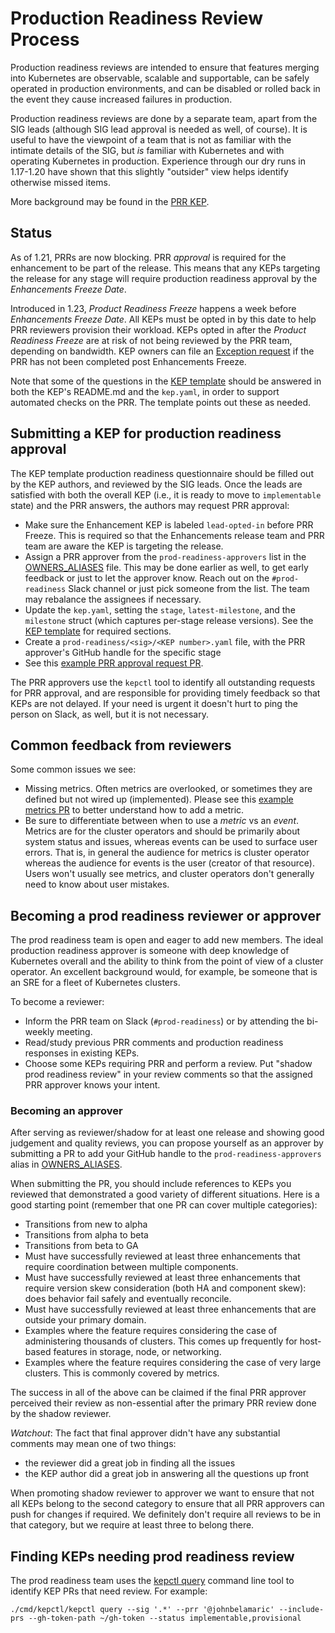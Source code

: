 # Production Readiness Review Process

Production readiness reviews are intended to ensure that features merging into
Kubernetes are observable, scalable and supportable, can be safely operated in
production environments, and can be disabled or rolled back in the event they
cause increased failures in production.

Production readiness reviews are done by a separate team, apart from the SIG
leads (although SIG lead approval is needed as well, of course). It is useful to
have the viewpoint of a team that is not as familiar with the intimate details
of the SIG, but *is* familiar with Kubernetes and with operating Kubernetes in
production. Experience through our dry runs in 1.17-1.20 have shown that
this slightly "outsider" view helps identify otherwise missed items.

More background may be found in the [PRR KEP].

## Status

As of 1.21, PRRs are now blocking. PRR _approval_ is required for the enhancement
to be part of the release. This means that any KEPs targeting the release for any
stage will require production readiness approval by the *Enhancements Freeze Date*.

Introduced in 1.23, *Product Readiness Freeze* happens a week before *Enhancements 
Freeze Date*. All KEPs must be opted in by this date to help PRR reviewers provision 
their workload. KEPs opted in after the *Product Readiness Freeze* are at risk of not 
being reviewed by the PRR team, depending on bandwidth. KEP owners can file an 
[Exception request](https://github.com/kubernetes/sig-release/blob/master/releases/EXCEPTIONS.md) if the PRR has not been completed post Enhancements Freeze.

Note that some of the questions in the [KEP template] should be answered in both
the KEP's README.md and the `kep.yaml`, in order to support automated checks on
the PRR. The template points out these as needed.

## Submitting a KEP for production readiness approval

The KEP template production readiness questionnaire should be filled out by the
KEP authors, and reviewed by the SIG leads. Once the leads are satisfied with
both the overall KEP (i.e., it is ready to move to `implementable` state) and
the PRR answers, the authors may request PRR approval:

* Make sure the Enhancement KEP is labeled `lead-opted-in` before PRR Freeze. This is required so that the Enhancements 
  release team and PRR team are aware the KEP is targeting the release.
* Assign a PRR approver from the `prod-readiness-approvers` list in the
  [OWNERS_ALIASES] file. This may be done earlier as well, to get early feedback
  or just to let the approver know. Reach out on the `#prod-readiness` Slack
  channel or just pick someone from the list. The team may rebalance the
  assignees if necessary.
* Update the `kep.yaml`, setting the `stage`, `latest-milestone`, and the
  `milestone` struct (which captures per-stage release versions). See the 
  [KEP template](https://github.com/kubernetes/enhancements/tree/master/keps/NNNN-kep-template)
  for required sections.
* Create a `prod-readiness/<sig>/<KEP number>.yaml` file, with the PRR
  approver's GitHub handle for the specific stage
* See this [example PRR approval request PR].

The PRR approvers use the `kepctl` tool to identify
all outstanding requests for PRR approval, and are responsible for providing
timely feedback so that KEPs are not delayed. If your need is urgent it doesn't
hurt to ping the person on Slack, as well, but it is not necessary.

## Common feedback from reviewers

Some common issues we see:
* Missing metrics. Often metrics are overlooked, or sometimes they are defined
  but not wired up (implemented). Please see this [example metrics PR] to better
  understand how to add a metric.
* Be sure to differentiate between when to use a *metric* vs an *event*. Metrics
  are for the cluster operators and should be primarily about system status and issues,
  whereas events can be used to surface user errors. That is, in general the audience
  for metrics is cluster operator whereas the audience for events is the user (creator
  of that resource). Users won't usually see metrics, and cluster operators
  don't generally need to know about user mistakes.

## Becoming a prod readiness reviewer or approver

The prod readiness team is open and eager to add new members. The ideal
production readiness approver is someone with deep knowledge of Kubernetes overall
and the ability to think from the point of view of a cluster operator. An
excellent background would, for example, be someone that is an SRE for a fleet
of Kubernetes clusters.

To become a reviewer:
 * Inform the PRR team on Slack (`#prod-readiness`) or by attending the
   bi-weekly meeting.
 * Read/study previous PRR comments and production readiness responses in existing KEPs.
 * Choose some KEPs requiring PRR and perform a review. Put "shadow prod readiness review"
   in your review comments so that the assigned PRR approver knows your intent.

### Becoming an approver

After serving as reviewer/shadow for at least one release and showing good judgement and quality reviews,
you can propose yourself as an approver by submitting a PR to add your GitHub
handle to the `prod-readiness-approvers` alias in [OWNERS_ALIASES].

When submitting the PR, you should include references to KEPs you reviewed that demonstrated a good variety
of different situations.
Here is a good starting point (remember that one PR can cover multiple categories):

* Transitions from new to alpha
* Transitions from alpha to beta
* Transitions from beta to GA
* Must have successfully reviewed at least three enhancements that require coordination between multiple components.
* Must have successfully reviewed at least three enhancements that require version skew consideration (both HA and component skew):
  does behavior fail safely and eventually reconcile.
* Must have successfully reviewed at least three enhancements that are outside your primary domain.
* Examples where the feature requires considering the case of administering thousands of clusters.
  This comes up frequently for host-based features in storage, node, or networking.
* Examples where the feature requires considering the case of very large clusters.  This is commonly covered by metrics.

The success in all of the above can be claimed if the final PRR approver perceived their review
as non-essential after the primary PRR review done by the shadow reviewer.

*Watchout*: The fact that final approver didn't have any substantial comments may mean one of two things:

* the reviewer did a great job in finding all the issues
* the KEP author did a great job in answering all the questions up front

When promoting shadow reviewer to approver we want to ensure that not all KEPs belong to the second
category to ensure that all PRR approvers can push for changes if required. We definitely don't
require all reviews to be in that category, but we require at least three to belong there.

## Finding KEPs needing prod readiness review

The prod readiness team uses the [kepctl query] command line tool to identify KEP PRs
that need review. For example:

`./cmd/kepctl/kepctl query --sig '.*' --prr '@johnbelamaric' --include-prs
--gh-token-path ~/gh-token --status implementable,provisional`

[PRR KEP]: https://git.k8s.io/enhancements/keps/sig-architecture/1194-prod-readiness
[KEP template]: https://git.k8s.io/enhancements/keps/NNNN-kep-template
[OWNERS_ALIASES]: https://git.k8s.io/enhancements/OWNERS_ALIASES
[example PRR approval request PR]: https://github.com/kubernetes/enhancements/pull/2179/files
[example metrics PR]: https://github.com/kubernetes/kubernetes/pull/97814
[kepctl query]: https://git.k8s.io/enhancements/cmd/kepctl
